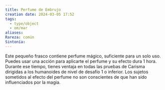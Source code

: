 ```yaml
---
title: Perfume de Embrujo
creation date: 2024-03-05 17:52
tags:
  - type/object
  - om/mar
aliases: 
Rareza: común
Sintonía:
---
```

Este pequeño frasco contiene perfume mágico, suficiente para un solo uso. Puedes usar una acción para aplicarte el perfume y su efecto dura 1 hora. Durante ese tiempo, tienes
ventaja en todas las pruebas de Carisma dirigidas a los humanoides de nivel de desafío 1 o inferior. Los sujetos sometidos al efecto del perfume no son conscientes de que han sido influenciados por la magia.